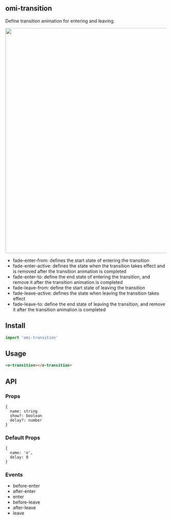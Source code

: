 ## omi-transition

Define transition animation for entering and leaving.

<img src="https://gtimg.wechatpay.cn/resource/xres/img/202208/2494dd9ecc01582e53a0d22d085fd932_1468x346.png" width="700">

- fade-enter-from: defines the start state of entering the transition
- fade-enter-active: defines the state when the transition takes effect and is removed after the transition animation is completed
- fade-enter-to: define the end state of entering the transition, and remove it after the transition animation is completed
- fade-leave-from: define the start state of leaving the transition
- fade-leave-active: defines the state when leaving the transition takes effect
- fade-leave-to: define the end state of leaving the transition, and remove it after the transition animation is completed

## Install

```js
import 'omi-transition'
```


## Usage

```html
<o-transition></o-transition>
```

## API

### Props

```tsx
{
  name: string
  show?: boolean
  delay?: number
}
```

### Default Props

```tsx
{
  name: 'o',
  delay: 0
}
```
### Events

* before-enter
* after-enter
* enter
* before-leave
* after-leave
* leave


